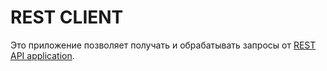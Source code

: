 # REST CLIENT

Это приложение позволяет получать и обрабатывать запросы от [REST API application](https://github.com/ArtSitof/rest-aplication.git).

